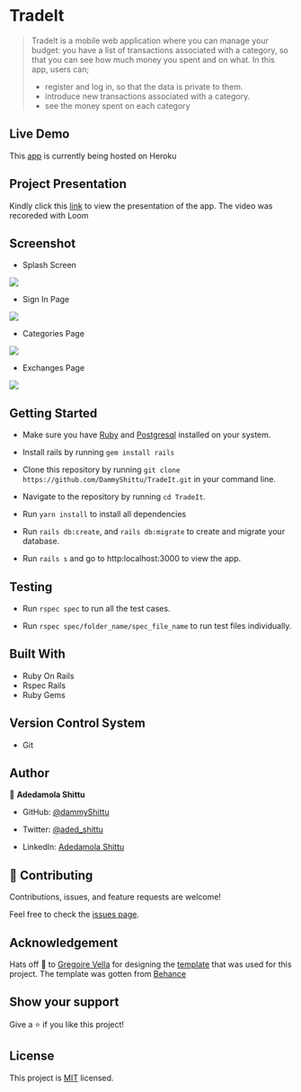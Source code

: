 # TradeIt

> TradeIt is a mobile web application where you can manage your budget: you have a list of transactions associated with a category, so that you can see how much money you spent and on what. In this app, users can;
> - register and log in, so that the data is private to them.
> - introduce new transactions associated with a category.
> - see the money spent on each category

## Live Demo

This [app](https://stormy-lake-50200.herokuapp.com/) is currently being hosted on Heroku

## Project Presentation

Kindly click this [link](https://www.loom.com/share/cfd8f1e280c44eb9a9c5016238273365) to view the presentation of the app. The video was recoreded with Loom
## Screenshot

- Splash Screen

![](https://i.imgur.com/XLAPfs0.png)

- Sign In Page

![](https://i.imgur.com/jvSK1PB.png)

- Categories Page

![](https://i.imgur.com/T3Dsobb.png)

- Exchanges Page

![](https://i.imgur.com/ZlDTkEw.png)
## Getting Started

- Make sure you have [Ruby](https://www.ruby-lang.org/en/documentation/installation/) and [Postgresql](https://www.postgresql.org/download/) installed on your system.

- Install rails by running `gem install rails`

- Clone this repository by running `git clone https://github.com/DammyShittu/TradeIt.git` in your command line.

- Navigate to the repository by running `cd TradeIt`.

- Run `yarn install` to install all dependencies

- Run `rails db:create`, and `rails db:migrate`  to create and migrate your database.

- Run `rails s` and go to http:localhost:3000 to view the app.

## Testing

- Run `rspec spec` to run all the test cases.

- Run `rspec spec/folder_name/spec_file_name` to run test files individually.

## Built With

- Ruby On Rails
- Rspec Rails
- Ruby Gems

## Version Control System

- Git

## Author

👤 **Adedamola Shittu**

- GitHub: [@dammyShittu](https://github.com/DammyShittu/)

- Twitter: [@aded_shittu](https://twitter.com/aded_shittu/)

- LinkedIn: [Adedamola Shittu](https://www.linkedin.com/in/adedamolashittu/)


## 🤝 Contributing

Contributions, issues, and feature requests are welcome!

Feel free to check the [issues page](https://github.com/DammyShittu/TradeIt/issues).

## Acknowledgement

Hats off 🎩 to [Gregoire Vella](https://www.behance.net/gregoirevella) for designing the [template](https://www.behance.net/gallery/19759151/Snapscan-iOs-design-and-branding?tracking_source=) that was used for this project. The template was gotten from [Behance](https://www.behance.net/)

## Show your support

Give a ⭐️ if you like this project!

## License

This project is [MIT](LICENSE) licensed.
